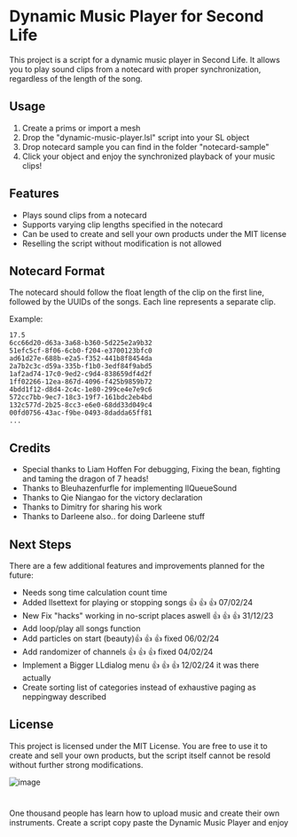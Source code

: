 
# Dynamic Music Player for Second Life

This project is a script for a dynamic music player in Second Life. It allows you to play sound clips from a notecard with proper synchronization, regardless of the length of the song.


## Usage

1. Create a prims or import a mesh
2. Drop the "dynamic-music-player.lsl" script into your SL object
3. Drop notecard sample you can find in the folder "notecard-sample"
4. Click your object and enjoy the synchronized playback of your music clips!



## Features

- Plays sound clips from a notecard
- Supports varying clip lengths specified in the notecard
- Can be used to create and sell your own products under the MIT license
- Reselling the script without modification is not allowed



## Notecard Format

The notecard should follow the float length of the clip on the first line, followed by the UUIDs of the songs. Each line represents a separate clip.

Example:
```
17.5
6cc66d20-d63a-3a68-b360-5d225e2a9b32
51efc5cf-8f06-6cb0-f204-e3700123bfc0
ad61d27e-688b-e2a5-f352-441b8f8454da
2a7b2c3c-d59a-335b-f1b0-3edf84f9abd5
1af2ad74-17c0-9ed2-c9d4-838659df4d2f
1ff02266-12ea-867d-4096-f425b9859b72
4bdd1f12-d8d4-2c4c-1e80-299ce4e7e9c6
572cc7bb-9ec7-18c3-19f7-161bdc2eb4bd
132c577d-2b25-8cc3-e6e0-68dd33d049c4
00fd0756-43ac-f9be-0493-8dadda65ff81
...
```

## Credits

- Special thanks to Liam Hoffen For debugging, Fixing the bean, fighting and taming the dragon of 7 heads!
- Thanks to Bleuhazenfurfle for implementing llQueueSound
- Thanks to Qie Niangao for the victory declaration
- Thanks to Dimitry for sharing his work
- Thanks to Darleene also.. for doing Darleene stuff


## Next Steps

There are a few additional features and improvements planned for the future:

- Needs song time calculation count time 
- Added llsettext for playing or stopping songs 👍 👍 👍 07/02/24
- New Fix "hacks" working in no-script places aswell 👍 👍 👍 31/12/23
- Add loop/play all songs function
- Add particles on start (beauty)👍 👍 👍 fixed 06/02/24
- Add randomizer of channels 👍 👍 👍 fixed 04/02/24
- Implement a Bigger LLdialog menu  👍 👍 👍 12/02/24 it was there actually
- Create sorting list of categories instead of exhaustive paging as neppingway described

## License

This project is licensed under the MIT License. You are free to use it to create and sell your own products, but the script itself cannot be resold without further strong modifications.

![image](https://github.com/Dimitrovich702/Dynamic-Music-Player-SL/assets/151694954/964c5efb-9016-481e-a186-e82fd67be9b5)

#
One thousand people has learn how to upload music and create their own instruments.
Create a script copy paste the Dynamic Music Player and enjoy
